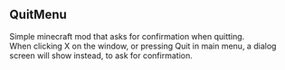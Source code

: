 ## QuitMenu
Simple minecraft mod that asks for confirmation when quitting.  
When clicking X on the window, or pressing Quit in main menu, a dialog screen will show instead, to ask for confirmation.  